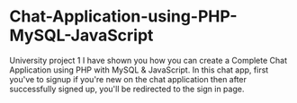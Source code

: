 # Chat-Application-using-PHP-MySQL-JavaScript
University project 1
I have shown you how you can create a Complete Chat Application using PHP with MySQL & JavaScript. In this chat app, first you've to signup if you're new on the chat application then after successfully signed up, you'll be redirected to the sign in page.
